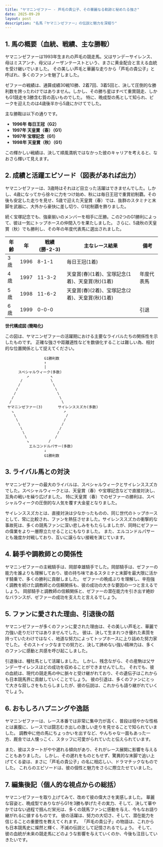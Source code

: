 ```yaml
---
title: "ヤマニンゼファー - 芦毛の貴公子、その華麗なる軌跡と秘めたる強さ"
date: 2025-09-20
layout: post
description: "名馬『ヤマニンゼファー』の伝説と魅力を深堀り"
---
```


## 1. 馬の概要（血統、戦績、主な勝鞍）

ヤマニンゼファーは1993年生まれの芦毛の競走馬。父はサンデーサイレンス、母はミスアンナ、母父はノーザンテーストという、まさに黄金配合と言える血統を受け継いでいました。  その美しい芦毛と華麗な走りから「芦毛の貴公子」と呼ばれ、多くのファンを魅了しました。

ゼファーの戦績は、通算成績30戦10勝、2着7回、3着5回と、決して圧倒的な勝利数を誇ったわけではありません。しかし、その勝ち星はすべて重賞競走、しかもG1競走を3勝含む質の高いものでした。  特に、晩成型の馬として知られ、ピークを迎えたのは4歳後半から5歳にかけてでした。

主な勝鞍は以下の通りです。

* **1996年  毎日王冠（G2）**
* **1997年  天皇賞（春）（G1）**
* **1997年  宝塚記念（G1）**
* **1998年  天皇賞（秋）（G1）**


この輝かしい戦績は、決して順風満帆ではなかった彼のキャリアを考えると、なおさら輝いて見えます。


## 2. 成績と活躍エピソード（図表があれば出力）

ヤマニンゼファーは、3歳時はそれほど目立った活躍はできませんでした。しかし、4歳になってから徐々に力をつけ始め、秋には毎日王冠で重賞初制覇。その後も安定した走りを見せ、5歳で迎えた天皇賞（春）では、抜群のスタミナと末脚を武器に、大外から豪快に差し切り、G1初制覇を飾りました。

続く宝塚記念でも、強豪揃いのメンバーを相手に圧勝。この2つのG1勝利によって、彼は一気にトップホースの仲間入りを果たしました。  さらに、5歳秋の天皇賞（秋）でも勝利し、その年の年度代表馬に選出されました。

| 年齢 | 年 | 戦績(勝-2-3) | 主なレース結果 | 備考 |
|---|---|---|---|---|
| 3歳 | 1996 | 8-1-1 | 毎日王冠(1着) |  |
| 4歳 | 1997 | 11-3-2 | 天皇賞(春)(1着)、宝塚記念(1着)、天皇賞(秋)(1着) | 年度代表馬 |
| 5歳 | 1998 | 11-6-2 | 天皇賞(春)(2着)、宝塚記念(2着)、天皇賞(秋)(1着) |  |
| 6歳 | 1999 | 0-0-0 |  |  引退 |


**世代構成図 (簡略化)**

この図は、ヤマニンゼファーの活躍期における主要なライバルたちの関係性を示したものです。  正確な強さや距離適性などを数値化することは難しい為、相対的な位置関係として捉えてください。

```
                  G1勝利数
                  ↑
                  |
      スペシャルウィーク(多数)      
          ↗︎          ↖︎
       /             \
      /               \
     /                 \
    /                   \
   /                     \
  /                       \
 ヤマニンゼファー(3)       サイレンススズカ(多数)
   ↘︎                       ↗︎
    \                       /
     \                     /
      \                   /
       \                 /
        \               /
         \             /
          ↘︎         /
           エルコンドルパサー(多数)
                  ↓
                  G1勝利数
```


## 3. ライバル馬との対決

ヤマニンゼファーの最大のライバルは、スペシャルウィークとサイレンススズカでした。スペシャルウィークとは、天皇賞（春）や宝塚記念などで直接対決し、互角の戦いを繰り広げました。  特に天皇賞（春）でのゼファーの勝利は、スペシャルウィークの圧倒的な人気を覆す大金星となりました。

サイレンススズカとは、直接対決は少なかったものの、同じ世代のトップホースとして、常に比較され、ファンを熱狂させました。サイレンススズカの衝撃的な事故死は、多くの競馬ファンに深い悲しみをもたらしましたが、同時にゼファーの偉業をより一層際立たせることにもなりました。  また、エルコンドルパサーとも幾度か対戦しており、互いに譲らない接戦を演じています。


## 4. 騎手や調教師との関係性

ヤマニンゼファーの主戦騎手は、岡部幸雄騎手でした。岡部騎手は、ゼファーの能力を誰よりも理解しており、彼の持ち味であるスタミナと末脚を最大限に活かす騎乗で、多くの勝利に貢献しました。  ゼファーの晩成ぶりを理解し、辛抱強く調教を続けた調教師との信頼関係も、彼の成功の大きな要因の一つと言えるでしょう。  岡部騎手と調教師の信頼関係と、ゼファーの潜在能力を引き出す絶妙なバランスが、ゼファーの成功を支えたと言えるでしょう。


## 5. ファンに愛された理由、引退後の話

ヤマニンゼファーが多くのファンに愛された理由は、その美しい芦毛と、華麗で力強い走りだけではありませんでした。  彼は、決して生まれつき優れた素質を持っていたわけではなく、地道な努力によってトップホースに上り詰めた努力家でした。  そのストイックなまでの努力と、決して諦めない強い精神力は、多くのファンに感動と共感を呼び起こしました。

引退後は、種牡馬として活躍しました。  しかし、残念ながら、その産駒は父サンデーサイレンスほどの成功を収めることができませんでした。 それでも、彼の血統は、現代の競走馬の中に脈々と受け継がれており、その遺伝子はこれからも日本競馬界に貢献していくことでしょう。  彼の引退は、多くのファンにとって大きな寂しさをもたらしましたが、彼の伝説は、これからも語り継がれていくでしょう。


## 6. おもしろハプニングや逸話

ヤマニンゼファーは、レース本番では非常に集中力が高く、普段は穏やかな性格とは裏腹に、レースでは闘志むき出しの激しい走りを見せることで知られていました。  調教中に他の馬にちょっかいを出すなど、やんちゃな一面もあった一方、厩舎では人懐っこく、スタッフに可愛がられていたと伝えられています。

また、彼はスタートがやや遅れる傾向があり、それがレース展開に影響を与えることもありました。  しかし、その遅れをものともせず、驚異的な末脚で追い上げてくる姿は、まさに「芦毛の貴公子」の名に相応しい、ドラマチックなものでした。  これらのエピソードは、彼の個性と魅力をさらに際立たせていました。


## 7. 編集後記（個人的な視点からの総括）

ヤマニンゼファーを取り上げてみて、改めて彼の偉大さを実感しました。  華麗な容姿と、晩成型でありながらG1を3勝も挙げたその実力、そして、決して華やかではない過程で掴んだ栄光は、多くの競馬ファンに感動を与え、今もなお語り継がれるに値するものです。  彼の活躍は、努力の大切さ、そして、潜在能力を信じることの重要性を教えてくれます。  「芦毛の貴公子」の物語は、これからも日本競馬史に燦然と輝く、不滅の伝説として記憶されるでしょう。  そして、彼の血統が未来の競走馬にどのような影響を与えていくのか、今後も注目していきたいです。

